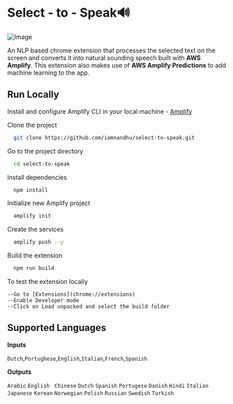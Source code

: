 
# Select - to - Speak🔊

![Image](https://play.ht/blog/wp-content/uploads/2020/12/1_7HOERatJ83E1KkKr1SVAug-1140x503.png)

An NLP based chrome extension that processes the selected text on the screen and converts it into natural sounding speech built with **AWS Amplify**. This extension also makes use of **AWS Amplify Predictions** to add machine learning to the app.


## Run Locally

Install and configure Amplify CLI in your local machine - [Amplify](https://docs.amplify.aws/)

Clone the project

```bash
  git clone https://github.com/iamnandhu/select-to-speak.git
```

Go to the project directory

```bash
  cd select-to-speak
```

Install dependencies

```bash
  npm install
```
Initialize new Amplify project

```bash
  amplify init
```
Create the services

```bash
  amplify push --y
```
Build the extension

```bash
  npm run build
```
To test the extension locally
```
--Go to [Extensions](chrome://extensions)
--Enable Developer mode
--Click on Load unpacked and select the build folder
```
## Supported Languages

**Inputs**

`Dutch`,`Portughese`,`English`,`Italian`,`French`,`Spanish`

**Outputs**

`Arabic`  `English ` `Chinese` `Dutch`  `Spanish`  `Portugese`  `Danish`  `Hindi`  `Italian`  `Japanese`  `Korean`  `Norwegian`  `Polish`  `Russian`  `Swedish`  `Turkish`
